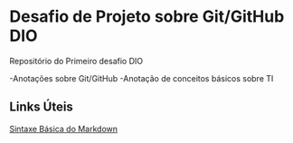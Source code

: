 # Desafio de Projeto sobre Git/GitHub DIO
Repositório do Primeiro desafio DIO

-Anotações sobre Git/GitHub
-Anotação de conceitos básicos sobre TI

## Links Úteis
[Sintaxe Básica do Markdown](https://www.markdownguide.org/basic-syntax/)
